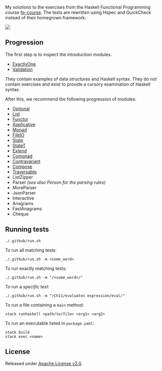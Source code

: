 My solutions to the exercises from the Haskell Functional Programming course [fp-course](https://github.com/system-f/fp-course/). The tests are rewritten using Hspec and QuickCheck instead of their homegrown framework.

[![](https://github.com/asarkar/fp-course-haskell/workflows/CI/badge.svg)](https://github.com/asarkar/fp-course-haskell/actions)

## Progression

The first step is to inspect the introduction modules.

* [ExactlyOne](src/ExactlyOne.hs)
* [Validation](src/Validation.hs)

They contain examples of data structures and Haskell syntax. They do not contain
exercises and exist to provide a cursory examination of Haskell syntax.

After this, we recommend the following progression of modules:

* [Optional](src/Optional.hs)
* [List](src/List.hs)
* [Functor](src/Functor.hs)
* [Applicative](src/Applicative.hs)
* [Monad](src/Monad.hs)
* [FileIO](src/FileIO.hs)
* [State](src/State.hs)
* [StateT](src/StateT.hs)
* [Extend](src/Extend.hs)
* [Comonad](src/Comonad.hs)
* [Contravariant](src/Contravariant.hs)
* [Compose](src/Compose.hs)
* [Traversable](src/Traversable.hs)
* ListZipper
* Parser *(see also Person for the parsing rules)*
* MoreParser
* JsonParser
* Interactive
* Anagrams
* FastAnagrams
* Cheque

## Running tests

```
./.github/run.sh
```

To run all matching tests:
```
./.github/run.sh -m <some_word>
```

To run exactly matching tests:
```
./.github/run.sh -m "/<some_word>/"
```

To run a _specific test_:
```
./.github/run.sh -m "/Ch11/evaluates expression/eval/"
```

To run a file containing a `main` method:
```
stack runhaskell <path/to/file> <arg1> <arg2>
```

To run an executable listed in `package.yaml`:
```
stack build
stack exec <name>
```

## License

Released under [Apache License v2.0](LICENSE).
